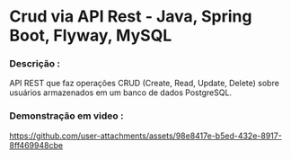 <h1> Crud via API Rest - Java, Spring Boot, Flyway, MySQL </h1>
<h3> Descrição : </h3>
API REST que faz operações CRUD (Create, Read, Update, Delete) sobre usuários armazenados em um banco de dados PostgreSQL.
<h3> Demonstração em video : </h3>

https://github.com/user-attachments/assets/98e8417e-b5ed-432e-8917-8ff469948cbe

